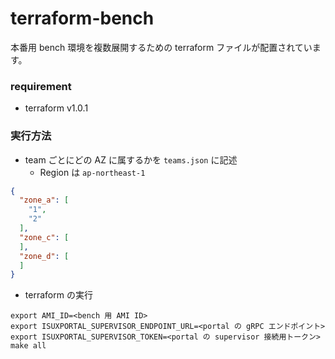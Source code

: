 terraform-bench
===

本番用 bench 環境を複数展開するための terraform ファイルが配置されています。

### requirement

* terraform v1.0.1

### 実行方法

* team ごとにどの AZ に属するかを `teams.json` に記述
    * Region は `ap-northeast-1`

```json
{
  "zone_a": [
    "1",
    "2"
  ],
  "zone_c": [
  ],
  "zone_d": [
  ]
}
```

* terraform の実行

```
export AMI_ID=<bench 用 AMI ID>
export ISUXPORTAL_SUPERVISOR_ENDPOINT_URL=<portal の gRPC エンドポイント>
export ISUXPORTAL_SUPERVISOR_TOKEN=<portal の supervisor 接続用トークン>
make all
```
